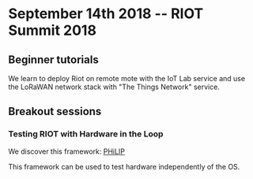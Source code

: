 # September 14th 2018 -- RIOT Summit 2018

## Beginner tutorials

We learn to deploy Riot on remote mote with the IoT Lab service and use the LoRaWAN network stack with "The Things Network" service.

## Breakout sessions

### Testing RIOT with Hardware in the Loop

We discover this framework: [PHiLIP](https://github.com/MrKevinWeiss/PHiLIP)

This framework can be used to test hardware independently of the OS.